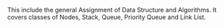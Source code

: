This include the general Assignment of Data Structure and Algorithms. It covers classes of Nodes, Stack, Queue, Priority Queue and Link List. 
